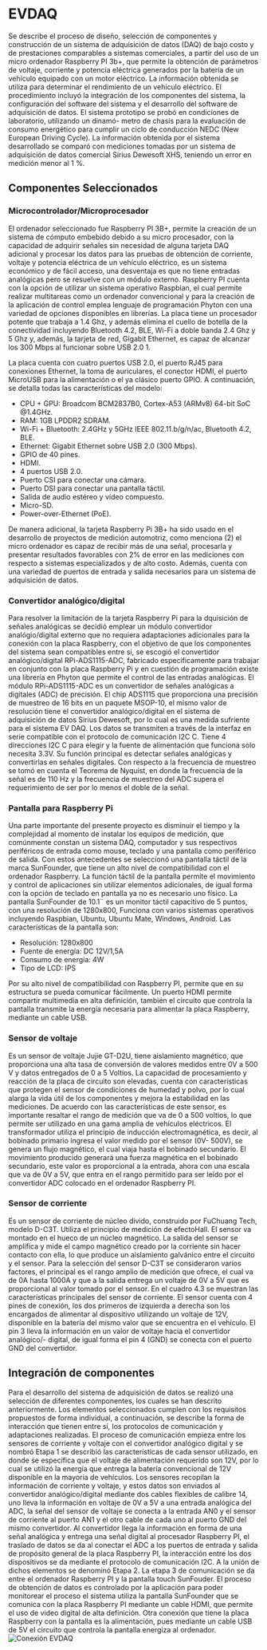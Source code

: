 # EVDAQ

Se describe el proceso de diseño, selección de componentes y
construcción de un sistema de adquisición de datos (DAQ) de bajo costo y de prestaciones
comparables a sistemas comerciales, a partir del uso de un micro ordenador
Raspberry PI 3b+, que permite la obtención de parámetros de voltaje, corriente y
potencia eléctrica generados por la batería de un vehículo equipado con un motor
eléctrico. La información obtenida se utiliza para determinar el rendimiento de un
vehículo eléctrico.
El procedimiento incluyó la integración de los componentes del sistema, la configuración 
del software del sistema y el desarrollo del software de adquisición de datos.
El sistema prototipo se probó en condiciones de laboratorio, utilizando un dinamó-
metro de chasis para la evaluación de consumo energético para cumplir un ciclo de
conducción NEDC (New European Driving Cycle).
La información obtenida por el sistema desarrollado se comparó con mediciones
tomadas por un sistema de adquisición de datos comercial Sirius Dewesoft XHS,
teniendo un error en medición menor al 1 %.

## Componentes Seleccionados

### Microcontrolador/Microprocesador

El ordenador seleccionado fue Raspberry PI 3B+, permite la creación de un sistema
de cómputo embebido debido a su micro procesador, con la capacidad de adquirir
señales sin necesidad de alguna tarjeta DAQ adicional y procesar los datos para las
pruebas de obtención de corriente, voltaje y potencia eléctrica de un vehículo eléctrico,
es un sistema económico y de fácil acceso, una desventaja es que no tiene entradas
analógicas pero se resuelve con un módulo externo.
Raspberry PI cuenta con la opción de utilizar un sistema operativo Raspbian, el
cual permite realizar multitareas como un ordenador convencional y para la creación
de la aplicación de control emplea lenguaje de programación Phyton con una variedad
de opciones disponibles en librerías. La placa tiene un procesador potente que
trabaja a 1.4 Ghz, y además elimina el cuello de botella de la conectividad incluyendo
Bluetooth 4.2, BLE, Wi-Fi a doble banda 2.4 Ghz y 5 Ghz y, además, la tarjeta de
red, Gigabit Ethernet, es capaz de alcanzar los 300 Mbps al funcionar sobre USB 2.0 1.

La placa cuenta con cuatro puertos USB 2.0, el puerto RJ45 para conexiones
Ethernet, la toma de auriculares, el conector HDMI, el puerto MicroUSB para la
alimentación o el ya clásico puerto GPIO.
A continuación, se detalla todas las características del modelo:
- CPU + GPU: Broadcom BCM2837B0, Cortex-A53 (ARMv8) 64-bit SoC @1.4GHz.
- RAM: 1GB LPDDR2 SDRAM.
- Wi-Fi + Bluetooth: 2.4GHz y 5GHz IEEE 802.11.b/g/n/ac, Bluetooth 4.2, BLE.
- Ethernet: Gigabit Ethernet sobre USB 2.0 (300 Mbps).
- GPIO de 40 pines.
- HDMI.
- 4 puertos USB 2.0.
- Puerto CSI para conectar una cámara.
- Puerto DSI para conectar una pantalla táctil.
- Salida de audio estéreo y vídeo compuesto.
- Micro-SD.
- Power-over-Ethernet (PoE).

De manera adicional, la tarjeta Raspberry Pi 3B+ ha sido usado en el desarrollo de
proyectos de medición automotriz, como menciona (2) el micro ordenador es capaz
de recibir más de una señal, procesarla y presentar resultados favorables con 2% de
error en las mediciones con respecto a sistemas especializados y de alto costo. Además,
cuenta con una variedad de puertos de entrada y salida necesarios para un sistema
de adquisición de datos.

### Convertidor analógico/digital

Para resolver la limitación de la tarjeta Raspberry Pi para la dquisición de señales
analógicas se decidió emplear un módulo convertidor analógio/digital externo que no
requiera adaptaciones adicionales para la conexión con la placa Raspberry, con el objetivo
de que los componentes del sistema sean compatibles entre si, se escogió el convertidor
analógico/digital RPi-ADS1115-ADC, fabricado especificamente
para trabajar en conjunto con la placa Raspberry Pi y en cuestión de programación
existe una librería en Phyton que permite el control de las entradas analógicas.
El módulo RPi-ADS1115-ADC es un convertidor de señales analógicas a digitales
(ADC) de precisión. El chip ADS1115 que proporciona una precisión de muestreo de
16 bits en un paquete MSOP-10, el mismo valor de resolución tiene el convertidor
analógico/digital en el sistema de adquisición de datos Sirius Dewesoft, por lo cual es
una medida sufriente para el sistema EV DAQ.
Los datos se transmiten a través de la interfaz en serie compatible con el protocolo
de comunicación I2C C. Tiene 4 direcciones I2C C para elegir y la fuente de
alimentación que funciona solo necesita 3.3V. Su función principal es detectar señales
analógicas y convertirlas en señales digitales.
Con respecto a la frecuencia de muestreo se tomó en cuenta el Teorema de Nyquist,
en donde la frecuencia de la señal es de 110 Hz y la frecuencia de muestreo del ADC
supera el requerimiento de ser por lo menos el doble de la señal.

### Pantalla para Raspberry Pi

Una parte importante del presente proyecto es disminuir el tiempo y la complejidad
al momento de instalar los equipos de medición, que comúnmente constan un
sistema DAQ, computador y sus respectivos periféricos de entrada como mouse, teclado
y una pantalla como periférico de salida. Con estos antecedentes se seleccionó
una pantalla táctil de la marca SunFounder, que tiene un alto nivel
de compatibilidad con el ordenador Raspberry.
La función táctil de la pantalla permite el movimiento y control de aplicaciones
sin utilizar elementos adicionales, de igual forma con la opción de teclado en pantalla
ya no es necesario uno físico.
La pantalla SunFounder de 10.1¨ es un monitor táctil capacitivo de 5 puntos,
con una resolución de 1280x800, Funciona con varios sistemas operativos incluyendo
Raspbian, Ubuntu, Ubuntu Mate, Windows, Android.
Las características de la pantalla son:
- Resolución: 1280x800
- Fuente de energía: DC 12V/1,5A
- Consumo de energía: 4W
- Tipo de LCD: IPS

Por su alto nivel de compatibilidad con Raspberry PI, permite que en su estructura se
pueda comunicar fácilmente. Un puerto HDMI permite compartir multimedia en alta
definición, también el circuito que controla la pantalla transmite la energía necesaria
para alimentar la placa Raspberry, mediante un cable USB.

### Sensor de voltaje

Es un sensor de voltaje Jujie GT-D2U, tiene aislamiento magnético,
que proporciona una alta tasa de conversión de valores medidos entre 0V a 500 V y
datos entregados de 0 a 5 Voltios.
La capacidad de procesamiento y reacción de la placa de circuito son
elevadas, cuenta con características que protegen el sensor de condiciones de humedad
y polvo, por lo cual alarga la vida útil de los componentes y mejora la estabilidad en
las mediciones.
De acuerdo con las características de este sensor, es importante resaltar el rango de
medición que va de 0 a 500 voltios, lo que permite ser utilizado en una gama amplia
de vehículos eléctricos.
El transformador utiliza el principio de inducción electromagnética, es decir, al
bobinado primario ingresa el valor medido por el sensor (0V- 500V), se genera un 
flujo magnético, el cual viaja hasta el bobinado secundario. El movimiento producido
generará una fuerza magnética en el bobinado secundario, este valor es proporcional
a la entrada, ahora con una escala que va de 0V a 5V, que entra en el rango permitido
para ser leído por el convertidor ADC colocado en el ordenador Raspberry PI.

### Sensor de corriente

Es un sensor de corriente de núcleo divido, construido por FuChuang Tech, modelo
D-C3T. Utiliza el principio de medición de efectoHall. El sensor va montado en el 
hueco de un núcleo magnético. La salida del sensor se amplifica y mide el campo magnético 
creado por la corriente sin hacer contacto con ella, lo que produce un aislamiento 
galvánico entre el circuito y el sensor.
Para la selección del sensor D-C3T se consideraron varios factores, el principal es
el rango amplio de medición que ofrece, el cual va de 0A hasta 1000A y que a la salida
entrega un voltaje de 0V a 5V que es proporcional al valor tomado por el sensor. En
el cuadro 4.3 se muestran las características principales del sensor de corriente.
El sensor cuenta con 4 pines de conexión, los dos primeros de izquierda a derecha son 
los encargados de alimentar al dispositivo utilizando un voltaje de 12V, disponible en 
la batería del mismo valor que se encuentra en el vehículo.
El pin 3 lleva la información en un valor de voltaje hacia el convertidor analógico/-
digital, de igual forma el pin 4 (GND) se conecta con el puerto GND del convertidor.

## Integración de componentes

Para el desarrollo del sistema de adquisición de datos se realizó una selección de
diferentes componentes, los cuales se han descrito anteriormente. Los elementos seleccionados
cumplen con los requisitos propuestos de forma individual, a continuación,
se describe la forma de interacción que tienen entre sí, los protocolos de comunicación
y adaptaciones realizadas.
El proceso de comunicación empieza entre los sensores de corriente y voltaje con
el convertidor analógico digital y se nombró Etapa 1
se describió las características de cada sensor utilizado,
en donde se específica que el voltaje de alimentación requerido son 12V, por lo cual se
utilizó la energía que entrega la batería convencional de 12V disponible en la mayoría
de vehículos. Los sensores recopilan la información de corriente y voltaje, y estos datos
son enviados al convertidor analógico/digital mediante dos cables flexibles de calibre
14, uno lleva la información en voltaje de 0V a 5V a una entrada analógica del ADC, la señal del sensor de voltaje se conecta a la entrada AN0 y el sensor de corriente al puerto AN1 y el otro cable de cada uno al
puerto GND del mismo convertidor.
Al convertidor llega la información en forma de una señal analógica y entrega una
señal digital al procesador Raspberry PI, el traslado de datos se da al conectar el ADC
a los puertos de entrada y salida de propósito general de la placa Raspberry PI, la interacción entre los dos dispositivos se da mediante el protocolo de comunicación I2C. A la unión de dichos elementos se
denominó Etapa 2.
La etapa 3 de comunicación se da entre el ordenador Raspberry PI y la pantalla
touch SunFouder. El proceso de obtención de datos es controlado por
la aplicación para poder monitorear el proceso el sistema
utiliza la pantalla SunFounder que se comunica con la placa Raspberry PI mediante
un cable HDMI, que permite el uso de video digital de alta definición.
Otra conexión que tiene la placa Raspberry con la pantalla es la alimentación,
pues mediante un cable USB de 5V el circuito que controla la pantalla energiza al
ordenador.
![Conexión EVDAQ](images/EVDAQ_circuito_completo.png)
